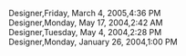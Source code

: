 ﻿Designer,Friday, March 4, 2005,4:36 PM  Designer,Monday, May 17, 2004,2:42 AM  Designer,Tuesday, May 4, 2004,2:28 PM  Designer,Monday, January 26, 2004,1:00 PM